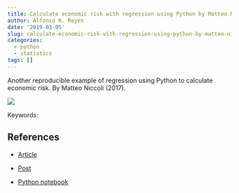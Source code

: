 ```yaml
---
title: Calculate economic risk with regression using Python by Matteo Niccoli
author: Alfonso R. Reyes
date: '2019-03-05'
slug: calculate-economic-risk-with-regression-using-python-by-matteo-niccoli
categories:
  - python
  - statistics
tags: []
---
```


Another reproducible example of regression using Python to calculate economic risk. By Matteo Niccoli (2017).

[![](/img/matteo_nicoli-economic_risk.png)](/img/matteo_nicoli-economic_risk.png)

Keywords:

## References

* [Article](https://www.linkedin.com/pulse/analytics-inferential-statistics-geoscience-use-interval-niccoli/)

* [Post](https://www.linkedin.com/feed/update/urn:li:activity:6508022516261445632)

* [Python notebook](https://github.com/mycarta/predict/blob/master/Geoscience_ML_notebook_2.ipynb)




